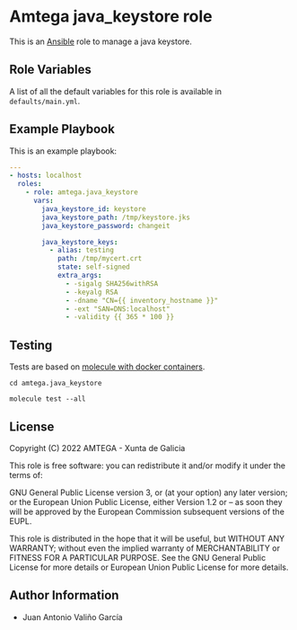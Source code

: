 # Amtega java_keystore role

This is an [Ansible](http://www.ansible.com) role to manage a java keystore.

## Role Variables

A list of all the default variables for this role is available in `defaults/main.yml`.

## Example Playbook

This is an example playbook:

~~~ yaml
---
- hosts: localhost
  roles:  
    - role: amtega.java_keystore
      vars:
        java_keystore_id: keystore
        java_keystore_path: /tmp/keystore.jks
        java_keystore_password: changeit

        java_keystore_keys:
          - alias: testing
            path: /tmp/mycert.crt
            state: self-signed
            extra_args:
              - -sigalg SHA256withRSA
              - -keyalg RSA
              - -dname "CN={{ inventory_hostname }}"
              - -ext "SAN=DNS:localhost"
              - -validity {{ 365 * 100 }}
~~~

## Testing

Tests are based on [molecule with docker containers](https://molecule.readthedocs.io/en/latest/installation.html).

```shell
cd amtega.java_keystore

molecule test --all
```

## License

Copyright (C) 2022 AMTEGA - Xunta de Galicia

This role is free software: you can redistribute it and/or modify it under the terms of:

GNU General Public License version 3, or (at your option) any later version; or the European Union Public License, either Version 1.2 or – as soon they will be approved by the European Commission ­subsequent versions of the EUPL.

This role is distributed in the hope that it will be useful, but WITHOUT ANY WARRANTY; without even the implied warranty of MERCHANTABILITY or FITNESS FOR A PARTICULAR PURPOSE.  See the GNU General Public License for more details or European Union Public License for more details.

## Author Information

- Juan Antonio Valiño García
